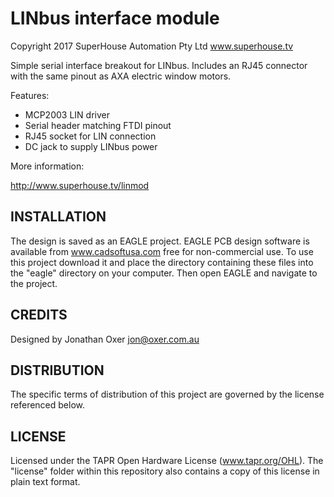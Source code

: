 LINbus interface module
=======================
Copyright 2017 SuperHouse Automation Pty Ltd  www.superhouse.tv  

Simple serial interface breakout for LINbus. Includes an RJ45 connector
with the same pinout as AXA electric window motors.

Features:

 * MCP2003 LIN driver
 * Serial header matching FTDI pinout
 * RJ45 socket for LIN connection
 * DC jack to supply LINbus power

More information:

  http://www.superhouse.tv/linmod

INSTALLATION
------------
The design is saved as an EAGLE project. EAGLE PCB design software is
available from www.cadsoftusa.com free for non-commercial use. To use
this project download it and place the directory containing these files
into the "eagle" directory on your computer. Then open EAGLE and
navigate to the project.


CREDITS
-------
Designed by Jonathan Oxer jon@oxer.com.au


DISTRIBUTION
------------
The specific terms of distribution of this project are governed by the
license referenced below.


LICENSE
-------
Licensed under the TAPR Open Hardware License (www.tapr.org/OHL).
The "license" folder within this repository also contains a copy of
this license in plain text format.

